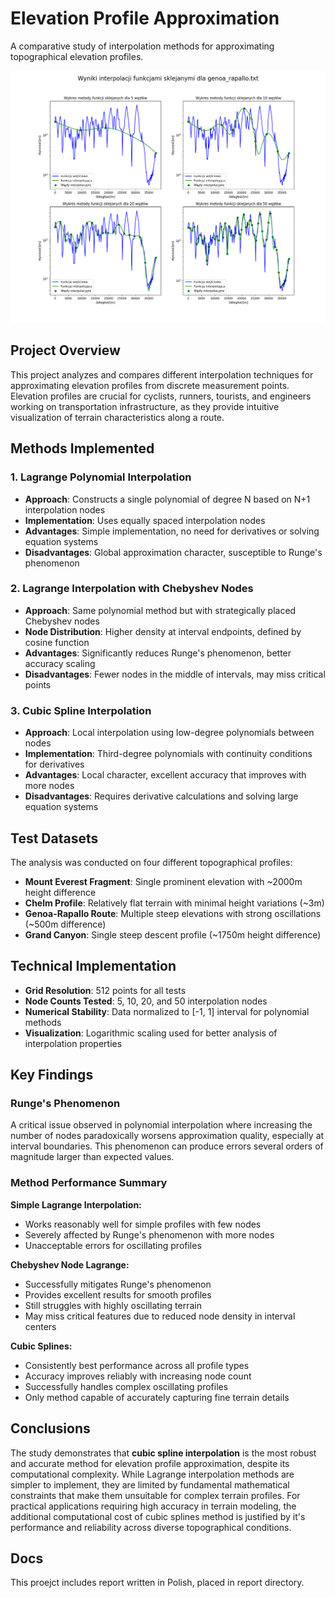 # Elevation Profile Approximation

A comparative study of interpolation methods for approximating topographical elevation profiles.

![One of the results](charts/cubic_spline_genoa_rapallo.png)

## Project Overview

This project analyzes and compares different interpolation techniques for approximating elevation profiles from discrete measurement points. Elevation profiles are crucial for cyclists, runners, tourists, and engineers working on transportation infrastructure, as they provide intuitive visualization of terrain characteristics along a route.

## Methods Implemented

### 1. Lagrange Polynomial Interpolation
- **Approach**: Constructs a single polynomial of degree N based on N+1 interpolation nodes
- **Implementation**: Uses equally spaced interpolation nodes
- **Advantages**: Simple implementation, no need for derivatives or solving equation systems
- **Disadvantages**: Global approximation character, susceptible to Runge's phenomenon

### 2. Lagrange Interpolation with Chebyshev Nodes
- **Approach**: Same polynomial method but with strategically placed Chebyshev nodes
- **Node Distribution**: Higher density at interval endpoints, defined by cosine function
- **Advantages**: Significantly reduces Runge's phenomenon, better accuracy scaling
- **Disadvantages**: Fewer nodes in the middle of intervals, may miss critical points

### 3. Cubic Spline Interpolation
- **Approach**: Local interpolation using low-degree polynomials between nodes
- **Implementation**: Third-degree polynomials with continuity conditions for derivatives
- **Advantages**: Local character, excellent accuracy that improves with more nodes
- **Disadvantages**: Requires derivative calculations and solving large equation systems

## Test Datasets

The analysis was conducted on four different topographical profiles:

- **Mount Everest Fragment**: Single prominent elevation with ~2000m height difference
- **Chelm Profile**: Relatively flat terrain with minimal height variations (~3m)
- **Genoa-Rapallo Route**: Multiple steep elevations with strong oscillations (~500m difference)
- **Grand Canyon**: Single steep descent profile (~1750m height difference)

## Technical Implementation

- **Grid Resolution**: 512 points for all tests
- **Node Counts Tested**: 5, 10, 20, and 50 interpolation nodes
- **Numerical Stability**: Data normalized to [-1, 1] interval for polynomial methods
- **Visualization**: Logarithmic scaling used for better analysis of interpolation properties

## Key Findings

### Runge's Phenomenon
A critical issue observed in polynomial interpolation where increasing the number of nodes paradoxically worsens approximation quality, especially at interval boundaries. This phenomenon can produce errors several orders of magnitude larger than expected values.

### Method Performance Summary

**Simple Lagrange Interpolation:**
- Works reasonably well for simple profiles with few nodes
- Severely affected by Runge's phenomenon with more nodes
- Unacceptable errors for oscillating profiles

**Chebyshev Node Lagrange:**
- Successfully mitigates Runge's phenomenon
- Provides excellent results for smooth profiles
- Still struggles with highly oscillating terrain
- May miss critical features due to reduced node density in interval centers

**Cubic Splines:**
- Consistently best performance across all profile types
- Accuracy improves reliably with increasing node count
- Successfully handles complex oscillating profiles
- Only method capable of accurately capturing fine terrain details

## Conclusions

The study demonstrates that **cubic spline interpolation** is the most robust and accurate method for elevation profile approximation, despite its computational complexity. While Lagrange interpolation methods are simpler to implement, they are limited by fundamental mathematical constraints that make them unsuitable for complex terrain profiles. For practical applications requiring high accuracy in terrain modeling, the additional computational cost of cubic splines method is justified by it's performance and reliability across diverse topographical conditions.

## Docs
This proejct includes report written in Polish, placed in report directory.
